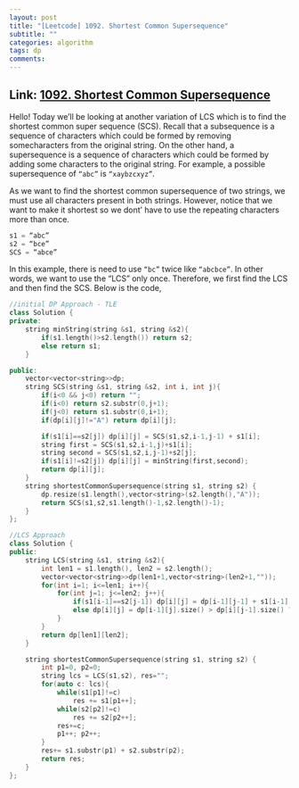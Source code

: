 ```yaml
---
layout: post
title: "[Leetcode] 1092. Shortest Common Supersequence"
subtitle: ""
categories: algorithm
tags: dp
comments:
---
```


## Link: [1092. Shortest Common Supersequence](https://leetcode.com/problems/shortest-common-supersequence/)

Hello! Today we’ll be looking at another variation of LCS which is to find the shortest common super sequence (SCS). Recall that a subsequence is a sequence of characters which could be formed by removing somecharacters from the original string. On the other hand, a supersequence is a sequence of characters which could be formed by adding some characters to the original string. For example, a possible supersequence of `“abc”` is `“xaybzcxyz”`.

As we want to find the shortest common supersequence of two strings, we must use all characters present in both strings. However, notice that we want to make it shortest so we dont’ have to use the repeating characters more than once.

```cpp
s1 = “abc”
s2 = “bce”
SCS = “abce”
```

In this example, there is need to use `“bc”` twice like `“abcbce”`. In other words, we want to use the “LCS” only once. Therefore, we first find the LCS and then find the SCS. Below is the code,

```cpp
//initial DP Approach - TLE
class Solution {
private:
    string minString(string &s1, string &s2){
        if(s1.length()>s2.length()) return s2;
        else return s1;
    }

public:
    vector<vector<string>>dp;
    string SCS(string &s1, string &s2, int i, int j){
        if(i<0 && j<0) return "";
        if(i<0) return s2.substr(0,j+1);
        if(j<0) return s1.substr(0,i+1);
        if(dp[i][j]!="A") return dp[i][j];

        if(s1[i]==s2[j]) dp[i][j] = SCS(s1,s2,i-1,j-1) + s1[i];
        string first = SCS(s1,s2,i-1,j)+s1[i];
        string second = SCS(s1,s2,i,j-1)+s2[j];
        if(s1[i]!=s2[j]) dp[i][j] = minString(first,second);
        return dp[i][j];
    }
    string shortestCommonSupersequence(string s1, string s2) {
        dp.resize(s1.length(),vector<string>(s2.length(),"A"));
        return SCS(s1,s2,s1.length()-1,s2.length()-1);
    }
};

//LCS Approach
class Solution {
public:
    string LCS(string &s1, string &s2){
        int len1 = s1.length(), len2 = s2.length();
        vector<vector<string>>dp(len1+1,vector<string>(len2+1,""));
        for(int i=1; i<=len1; i++){
            for(int j=1; j<=len2; j++){
                if(s1[i-1]==s2[j-1]) dp[i][j] = dp[i-1][j-1] + s1[i-1];
                else dp[i][j] = dp[i-1][j].size() > dp[i][j-1].size() ? dp[i-1][j] : dp[i][j-1];
            }
        }
        return dp[len1][len2];
    }

    string shortestCommonSupersequence(string s1, string s2) {
        int p1=0, p2=0;
        string lcs = LCS(s1,s2), res="";
        for(auto c: lcs){
            while(s1[p1]!=c)
                res += s1[p1++];
            while(s2[p2]!=c)
                res += s2[p2++];
            res+=c;
            p1++; p2++;
        }
        res+= s1.substr(p1) + s2.substr(p2);
        return res;
    }
};




```
